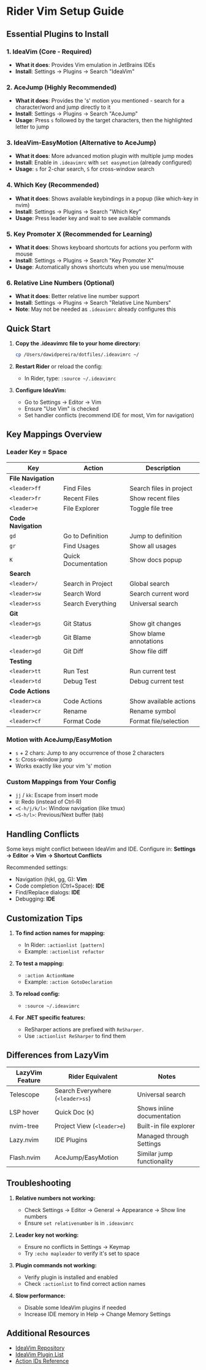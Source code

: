 # Rider Vim Setup Guide

## Essential Plugins to Install

### 1. **IdeaVim** (Core - Required)

- **What it does**: Provides Vim emulation in JetBrains IDEs
- **Install**: Settings → Plugins → Search "IdeaVim"

### 2. **AceJump** (Highly Recommended)

- **What it does**: Provides the 's' motion you mentioned - search for a character/word and jump directly to it
- **Install**: Settings → Plugins → Search "AceJump"
- **Usage**: Press `s` followed by the target characters, then the highlighted letter to jump

### 3. **IdeaVim-EasyMotion** (Alternative to AceJump)

- **What it does**: More advanced motion plugin with multiple jump modes
- **Install**: Enable in `.ideavimrc` with `set easymotion` (already configured)
- **Usage**: `s` for 2-char search, `S` for cross-window search

### 4. **Which Key** (Recommended)

- **What it does**: Shows available keybindings in a popup (like which-key in nvim)
- **Install**: Settings → Plugins → Search "Which Key"
- **Usage**: Press leader key and wait to see available commands

### 5. **Key Promoter X** (Recommended for Learning)

- **What it does**: Shows keyboard shortcuts for actions you perform with mouse
- **Install**: Settings → Plugins → Search "Key Promoter X"
- **Usage**: Automatically shows shortcuts when you use menu/mouse

### 6. **Relative Line Numbers** (Optional)

- **What it does**: Better relative line number support
- **Install**: Settings → Plugins → Search "Relative Line Numbers"
- **Note**: May not be needed as `.ideavimrc` already configures this

## Quick Start

1. **Copy the .ideavimrc file to your home directory:**

   ```bash
   cp /Users/dawidpereira/dotfiles/.ideavimrc ~/
   ```

2. **Restart Rider** or reload the config:
   - In Rider, type: `:source ~/.ideavimrc`

3. **Configure IdeaVim:**
   - Go to Settings → Editor → Vim
   - Ensure "Use Vim" is checked
   - Set handler conflicts (recommend IDE for most, Vim for navigation)

## Key Mappings Overview

### Leader Key = Space

| Key | Action | Description |
|-----|--------|-------------|
| **File Navigation** |
| `<leader>ff` | Find Files | Search files in project |
| `<leader>fr` | Recent Files | Show recent files |
| `<leader>e` | File Explorer | Toggle file tree |
| **Code Navigation** |
| `gd` | Go to Definition | Jump to definition |
| `gr` | Find Usages | Show all usages |
| `K` | Quick Documentation | Show docs popup |
| **Search** |
| `<leader>/` | Search in Project | Global search |
| `<leader>sw` | Search Word | Search current word |
| `<leader>ss` | Search Everything | Universal search |
| **Git** |
| `<leader>gs` | Git Status | Show git changes |
| `<leader>gb` | Git Blame | Show blame annotations |
| `<leader>gd` | Git Diff | Show file diff |
| **Testing** |
| `<leader>tt` | Run Test | Run current test |
| `<leader>td` | Debug Test | Debug current test |
| **Code Actions** |
| `<leader>ca` | Code Actions | Show available actions |
| `<leader>cr` | Rename | Rename symbol |
| `<leader>cf` | Format Code | Format file/selection |

### Motion with AceJump/EasyMotion

- `s` + 2 chars: Jump to any occurrence of those 2 characters
- `S`: Cross-window jump
- Works exactly like your vim 's' motion

### Custom Mappings from Your Config

- `jj` / `kk`: Escape from insert mode
- `U`: Redo (instead of Ctrl-R)
- `<C-h/j/k/l>`: Window navigation (like tmux)
- `<S-h/l>`: Previous/Next buffer (tab)

## Handling Conflicts

Some keys might conflict between IdeaVim and IDE. Configure in:
**Settings → Editor → Vim → Shortcut Conflicts**

Recommended settings:

- Navigation (hjkl, gg, G): **Vim**
- Code completion (Ctrl+Space): **IDE**
- Find/Replace dialogs: **IDE**
- Debugging: **IDE**

## Customization Tips

1. **To find action names for mapping:**
   - In Rider: `:actionlist [pattern]`
   - Example: `:actionlist refactor`

2. **To test a mapping:**
   - `:action ActionName`
   - Example: `:action GotoDeclaration`

3. **To reload config:**
   - `:source ~/.ideavimrc`

4. **For .NET specific features:**
   - ReSharper actions are prefixed with `ReSharper.`
   - Use `:actionlist ReSharper` to find them

## Differences from LazyVim

| LazyVim Feature | Rider Equivalent | Notes |
|-----------------|------------------|-------|
| Telescope | Search Everywhere (`<leader>ss`) | Universal search |
| LSP hover | Quick Doc (`K`) | Shows inline documentation |
| nvim-tree | Project View (`<leader>e`) | Built-in file explorer |
| Lazy.nvim | IDE Plugins | Managed through Settings |
| Flash.nvim | AceJump/EasyMotion | Similar jump functionality |

## Troubleshooting

1. **Relative numbers not working:**
   - Check Settings → Editor → General → Appearance → Show line numbers
   - Ensure `set relativenumber` is in `.ideavimrc`

2. **Leader key not working:**
   - Ensure no conflicts in Settings → Keymap
   - Try `:echo mapleader` to verify it's set to space

3. **Plugin commands not working:**
   - Verify plugin is installed and enabled
   - Check `:actionlist` to find correct action names

4. **Slow performance:**
   - Disable some IdeaVim plugins if needed
   - Increase IDE memory in Help → Change Memory Settings

## Additional Resources

- [IdeaVim Repository](https://github.com/JetBrains/ideavim)
- [IdeaVim Plugin List](https://github.com/JetBrains/ideavim/wiki/IdeaVim-Plugins)
- [Action IDs Reference](https://gist.github.com/zchee/9c78f91cc5ad771c1f5d)

